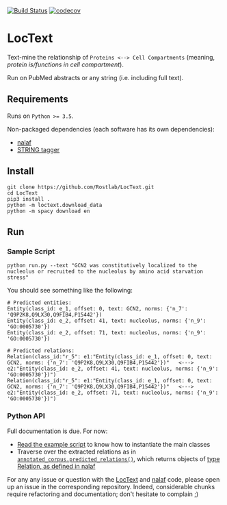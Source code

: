 [![Build Status](https://travis-ci.org/Rostlab/LocText.svg?branch=develop)](https://travis-ci.org/Rostlab/LocText)
[![codecov](https://codecov.io/gh/Rostlab/LocText/branch/develop/graph/badge.svg)](https://codecov.io/gh/Rostlab/LocText)

# LocText

Text-mine the relationship of `Proteins <--> Cell Compartments` (meaning, _protein is/functions in cell compartment_).

Run on PubMed abstracts or any string (i.e. including full text).

## Requirements

Runs on `Python >= 3.5`.

Non-packaged dependencies (each software has its own dependencies):

* [nalaf](https://github.com/Rostlab/nalaf)
* [STRING tagger](https://github.com/juanmirocks/STRING-tagger-server)


## Install

```shell
git clone https://github.com/Rostlab/LocText.git
cd LocText
pip3 install .
python -m loctext.download_data
python -m spacy download en
```


## Run


### Sample Script


```shell
python run.py --text "GCN2 was constitutively localized to the nucleolus or recruited to the nucleolus by amino acid starvation stress"
```

You should see something like the following:

```shell
# Predicted entities:
Entity(class_id: e_1, offset: 0, text: GCN2, norms: {'n_7': 'Q9P2K8,Q9LX30,Q9FIB4,P15442'})
Entity(class_id: e_2, offset: 41, text: nucleolus, norms: {'n_9': 'GO:0005730'})
Entity(class_id: e_2, offset: 71, text: nucleolus, norms: {'n_9': 'GO:0005730'})

# Predicted relations:
Relation(class_id:"r_5": e1:"Entity(class_id: e_1, offset: 0, text: GCN2, norms: {'n_7': 'Q9P2K8,Q9LX30,Q9FIB4,P15442'})"   <--->   e2:"Entity(class_id: e_2, offset: 41, text: nucleolus, norms: {'n_9': 'GO:0005730'})")
Relation(class_id:"r_5": e1:"Entity(class_id: e_1, offset: 0, text: GCN2, norms: {'n_7': 'Q9P2K8,Q9LX30,Q9FIB4,P15442'})"   <--->   e2:"Entity(class_id: e_2, offset: 71, text: nucleolus, norms: {'n_9': 'GO:0005730'})")
```

### Python API

Full documentation is due. For now:

* [Read the example script](run.py) to know how to instantiate the main classes
* Traverse over the extracted relations as in [`annotated_corpus.predicted_relations()`](https://github.com/Rostlab/nalaf/blob/develop/nalaf/structures/data.py#L104), which returns objects of [type Relation, as defined in nalaf](https://github.com/Rostlab/nalaf/blob/develop/nalaf/structures/data.py#L1963)


For any any issue or question with the [LocText](https://github.com/Rostlab/LocText) and [nalaf](https://github.com/Rostlab/nalaf) code, please open up an issue in the corresponding repository. Indeed, considerable chunks require refactoring and documentation; don't hesitate to complain ;)

